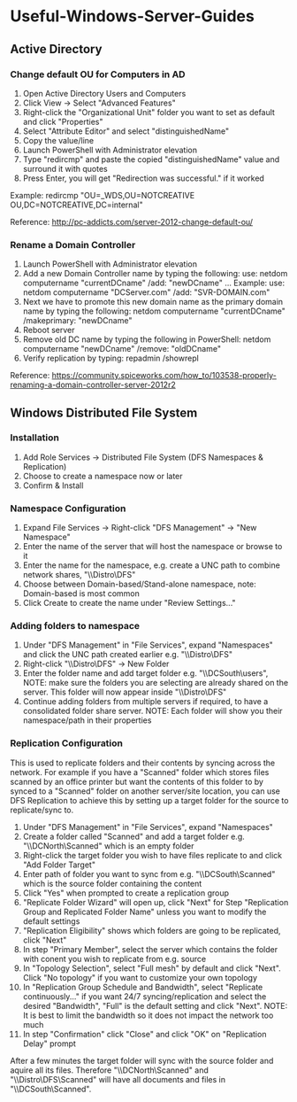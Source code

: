 # Useful-Windows-Server-Guides

## Active Directory
### Change default OU for Computers in AD
1. Open Active Directory Users and Computers
2. Click View -> Select "Advanced Features"
3. Right-click the "Organizational Unit" folder you want to set as default and click "Properties"
4. Select "Attribute Editor" and select "distinguishedName"
5. Copy the value/line
6. Launch PowerShell with Administrator elevation
7. Type "redircmp" and paste the copied "distinguishedName" value and surround it with quotes
8. Press Enter, you will get "Redirection was successful." if it worked

Example: redircmp "OU=_WDS,OU=NOTCREATIVE OU,DC=NOTCREATIVE,DC=internal"

Reference: http://pc-addicts.com/server-2012-change-default-ou/

### Rename a Domain Controller
1. Launch PowerShell with Administrator elevation
2. Add a new Domain Controller name by typing the following: use: netdom computername "currentDCname" /add: "newDCname" ... Example: use: netdom computername "DCServer.com" /add: "SVR-DOMAIN.com"
3. Next we have to promote this new domain name as the primary domain name by typing the following: netdom computername "currentDCname" /makeprimary: "newDCname"
4. Reboot server
5. Remove old DC name by typing the following in PowerShell: netdom computername "newDCname" /remove: "oldDCname"
6. Verify replication by typing: repadmin /showrepl

Reference: https://community.spiceworks.com/how_to/103538-properly-renaming-a-domain-controller-server-2012r2

## Windows Distributed File System
### Installation
1. Add Role Services -> Distributed File System (DFS Namespaces & Replication)
2. Choose to create a namespace now or later
3. Confirm & Install

### Namespace Configuration
1. Expand File Services -> Right-click "DFS Management" -> "New Namespace"
2. Enter the name of the server that will host the namespace or browse to it
3. Enter the name for the namespace, e.g. create a UNC path to combine network shares, "\\\Distro\DFS"
4. Choose between Domain-based/Stand-alone namespace, note: Domain-based is most common
5. Click Create to create the name under "Review Settings..."

### Adding folders to namespace
1. Under "DFS Management" in "File Services", expand "Namespaces" and click the UNC path created earlier e.g. "\\\Distro\DFS"
2. Right-click "\\\Distro\DFS" -> New Folder
3. Enter the folder name and add target folder e.g. "\\\DCSouth\users", NOTE: make sure the folders you are selecting are already shared on the server. This folder will now appear inside "\\\Distro\DFS"
4. Continue adding folders from multiple servers if required, to have a consolidated folder share server. NOTE: Each folder will show you their namespace/path in their properties

### Replication Configuration
This is used to replicate folders and their contents by syncing across the network. For example if you have a "Scanned" folder which stores files scanned by an office printer but want the contents of this folder to by synced to a "Scanned" folder on another server/site location, you can use DFS Replication to achieve this by setting up a target folder for the source to replicate/sync to.

1. Under "DFS Management" in "File Services", expand "Namespaces"
2. Create a folder called "Scanned" and add a target folder e.g. "\\\DCNorth\Scanned" which is an empty folder
3. Right-click the target folder you wish to have files replicate to and click "Add Folder Target"
4. Enter path of folder you want to sync from e.g. "\\\DCSouth\Scanned" which is the source folder containing the content
5. Click "Yes" when prompted to create a replication group
6. "Replicate Folder Wizard" will open up, click "Next" for Step "Replication Group and Replicated Folder Name" unless you want to modify the default settings
7. "Replication Eligibility" shows which folders are going to be replicated, click "Next"
8. In step "Primary Member", select the server which contains the folder with conent you wish to replicate from e.g. source
9. In "Topology Selection", select "Full mesh" by default and click "Next". Click "No topology" if you want to customize your own topology
10. In "Replication Group Schedule and Bandwidth", select "Replicate continuously..." if you want 24/7 syncing/replication and select the desired "Bandwidth", "Full" is the default setting and click "Next". NOTE: It is best to limit the bandwidth so it does not impact the network too much
11. In step "Confirmation" click "Close" and click "OK" on "Replication Delay" prompt

After a few minutes the target folder will sync with the source folder and aquire all its files. Therefore "\\\DCNorth\Scanned" and "\\\Distro\DFS\Scanned" will have all documents and files in "\\\DCSouth\Scanned".
